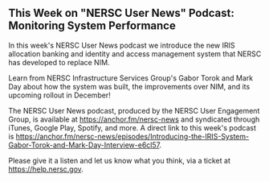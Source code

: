 ## This Week on "NERSC User News" Podcast: Monitoring System Performance

In this week's NERSC User News podcast we introduce the new IRIS allocation
banking and identity and access management system that NERSC has developed 
to replace NIM. 

Learn from NERSC Infrastructure Services Group's Gabor Torok and Mark Day 
about how the system was built, the improvements over NIM, and its upcoming 
rollout in December!

The NERSC User News podcast, produced by the NERSC User Engagement Group, is 
available at <https://anchor.fm/nersc-news> and syndicated through iTunes, 
Google Play, Spotify, and more. A direct link to this week's podcast is 
<https://anchor.fm/nersc-news/episodes/Introducing-the-IRIS-System-Gabor-Torok-and-Mark-Day-Interview-e6cl57>.

Please give it a listen and let us know what you think, via a ticket at
<https://help.nersc.gov>.
